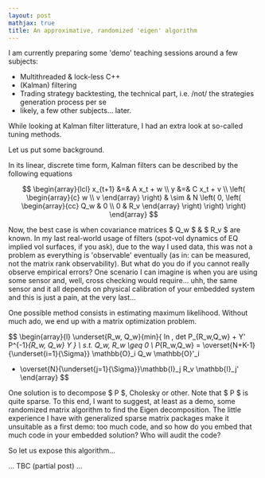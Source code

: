 ```yaml
---
layout: post
mathjax: true
title: An approximative, randomized 'eigen' algorithm
---
```


I am currently preparing some 'demo' teaching sessions around a few subjects:
- Multithreaded & lock-less C++
- (Kalman) filtering
- Trading strategy backtesting, the technical part, i.e. /not/ the strategies generation process per se
- likely, a few other subjects... later.

While looking at Kalman filter litterature, I had an extra look at so-called tuning methods.

Let us put some background.

In its linear, discrete time form, Kalman filters can be described by the following equations

$$
\begin{array}{lcl}
x_{t+1} &=& A x_t + w \\
y &=& C x_t + v  \\
\left( \begin{array}{c} w \\ v \end{array} \right) & \sim & 
N \left( 0, 
\left(
  \begin{array}{cc}
    Q_w & 0 \\
    0 & R_v
  \end{array}
  \right)
\right)
\right)
\end{array} 
$$

Now, the best case is when covariance matrices $ Q_w $ & $ R_v $ are known.
In my last real-world usage of filters (spot-vol dynamics of EQ implied vol surfaces, if you ask), due to the way I used data, 
this was not a problem as everything is 'observable' eventually (as in: can be measured, not the matrix rank observability).
But what do you do if you cannot really observe empirical errors? One scenario I can imagine is when you are using some sensor 
and, well, cross checking would require... uhh, the same sensor and it all depends on physical calibration of your embedded 
system and this is just a pain, at the very last... 

One possible method consists in estimating maximum likelihood.
Without much ado, we end up with a matrix optimization problem.

$$
\begin{array}{l}
\underset{R_w, Q_w}{min}{ ln \, det P_{R_w,Q_w} + Y' P^{-1}_{R_w, Q_w} Y } \\
s.t. Q_w, R_w \geq 0 \\
P_{R_w,Q_w} = \overset{N+K-1}{\underset{i=1}{\Sigma}} \mathbb{O}_i Q_w \mathbb{O}'_i
+ \overset{N}{\underset{j=1}{\Sigma}}\mathbb{I}_j R_v \mathbb{I}_j'
\end{array}
$$

One solution is to decompose $ P $, Cholesky or other. Note that $ P $ is quite sparse.
To this end, I want to suggest, at least as a demo, some randomized matrix algorithm to find the Eigen decomposition.
The little experience I have with generalized sparse matrix packages make it unsuitable as a first demo: too much code, and 
so how do you embed that much code in your embedded solution? Who will audit the code?

So let us expose this algorithm...

... TBC (partial post) ...
